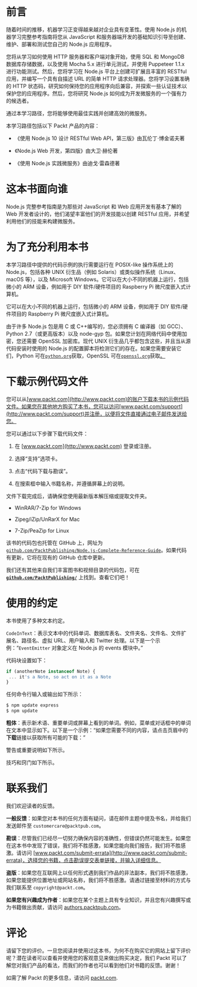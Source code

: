 # 前言

随着时间的推移，机器学习正变得越来越对企业具有变革性。使用 Node.js 的机器学习完整参考指南将您从 JavaScript 和服务器端开发的基础知识引导至创建、维护、部署和测试您自己的 Node.js 应用程序。

您将从学习如何使用 HTTP 服务器和客户端对象开始，使用 SQL 和 MongoDB 数据库存储数据，以及使用 Mocha 5.x 进行单元测试，并使用 Puppeteer 1.1.x 进行功能测试。然后，您将学习在 Node.js 平台上创建可扩展且丰富的 RESTful 应用，并编写一个具有自描述 URL 的简单 HTTP 请求处理器。您将学习设置准确的 HTTP 状态码，研究如何保持您的应用程序向后兼容，并探索一些认证技术以保护您的应用程序。然后，您将研究 Node.js 如何成为开发微服务的一个强有力的候选者。

通过本学习路径，您将能够使用最佳实践并创建高效的微服务。

本学习路径包括以下 Packt 产品的内容：

+   《使用 Node.js 10 设计 RESTful Web API，第三版》由瓦伦丁·博金诺夫著

+   《Node.js Web 开发，第四版》由大卫·赫伦著

+   《使用 Node.js 实践微服务》由迪戈·雷森德著

# 这本书面向谁

Node.js 完整参考指南是为那些对 JavaScript 和 Web 应用开发有基本了解的 Web 开发者设计的，他们渴望丰富他们的开发技能以创建 RESTful 应用，并希望利用他们的技能来构建微服务。

# 为了充分利用本书

本学习路径中提供的代码示例的执行需要运行在 POSIX-like 操作系统上的 Node.js，包括各种 UNIX 衍生品（例如 Solaris）或类似操作系统（Linux、macOS 等），以及 Microsoft Windows。它可以在大小不同的机器上运行，包括微小的 ARM 设备，例如用于 DIY 软件/硬件项目的 Raspberry Pi 微尺度嵌入式计算机。

它可以在大小不同的机器上运行，包括微小的 ARM 设备，例如用于 DIY 软件/硬件项目的 Raspberry Pi 微尺度嵌入式计算机。

由于许多 Node.js 包是用 C 或 C++编写的，您必须拥有 C 编译器（如 GCC）、Python 2.7（或更高版本）以及 node-gyp 包。如果您计划在网络代码中使用加密，您还需要 OpenSSL 加密库。现代 UNIX 衍生品几乎都包含这些，并且当从源代码安装时使用的 Node.js 的配置脚本将检测它们的存在。如果您需要安装它们，Python 可在[`python.org`](http://python.org)获取，OpenSSL 可在[`openssl.org`](http://openssl.org)获取[。](http://openssl.org)

# 下载示例代码文件

您可以从[www.packt.com](http://www.packt.com)的账户下载本书的示例代码文件。如果您在其他地方购买了本书，您可以访问[www.packt.com/support](http://www.packt.com/support)并注册，以便将文件直接通过电子邮件发送给您。

您可以通过以下步骤下载代码文件：

1.  在 [www.packt.com](http://www.packt.com) 登录或注册。

1.  选择“支持”选项卡。

1.  点击“代码下载与勘误”。

1.  在搜索框中输入书籍名称，并遵循屏幕上的说明。

文件下载完成后，请确保您使用最新版本解压缩或提取文件夹。

+   WinRAR/7-Zip for Windows

+   Zipeg/iZip/UnRarX for Mac

+   7-Zip/PeaZip for Linux

该书的代码包也托管在 GitHub 上，网址为 [`github.com/PacktPublishing/Node.js-Complete-Reference-Guide`](https://github.com/PacktPublishing/Node.js-Complete-Reference-Guide)。如果代码有更新，它将在现有的 GitHub 仓库中更新。

我们还有其他来自我们丰富图书和视频目录的代码包，可在 **[`github.com/PacktPublishing/`](https://github.com/PacktPublishing/)** 上找到。查看它们吧！

# 使用的约定

本书使用了多种文本约定。

`CodeInText`：表示文本中的代码单词、数据库表名、文件夹名、文件名、文件扩展名、路径名、虚拟 URL、用户输入和 Twitter 处理。以下是一个示例：“`EventEmitter` 对象定义在 Node.js 的 events 模块中。”

代码块设置如下：

```js
if (anotherNote instanceof Note) {
 ... it's a Note, so act on it as a Note
}
```

任何命令行输入或输出如下所示：

```js
$ npm update express
$ npm update
```

**粗体**：表示新术语、重要单词或屏幕上看到的单词。例如，菜单或对话框中的单词在文本中显示如下。以下是一个示例：“如果您需要不同的内容，请点击页眉中的**下载**链接以获取所有可能的下载：”

警告或重要说明如下所示。

技巧和窍门如下所示。

# 联系我们

我们欢迎读者的反馈。

**一般反馈**：如果您对本书的任何方面有疑问，请在邮件主题中提及书名，并给我们发送邮件至 `customercare@packtpub.com`。

**勘误**：尽管我们已经尽一切努力确保内容的准确性，但错误仍然可能发生。如果您在这本书中发现了错误，我们将不胜感激，如果您能向我们报告，我们将不胜感激。请访问 [www.packt.com/submit-errata](http://www.packt.com/submit-errata)，选择您的书籍，点击勘误提交表单链接，并输入详细信息。

**盗版**：如果您在互联网上以任何形式遇到我们作品的非法副本，我们将不胜感激，如果您能提供位置地址或网站名称，我们将不胜感激。请通过链接至材料的方式与我们联系至 `copyright@packt.com`。

**如果您有兴趣成为作者**：如果您在某个主题上具有专业知识，并且您有兴趣撰写或为书籍做出贡献，请访问 [authors.packtpub.com](http://authors.packtpub.com/)。

# 评论

请留下您的评价。一旦您阅读并使用过这本书，为何不在购买它的网站上留下评价呢？潜在读者可以查看并使用您的客观意见来做出购买决定，我们 Packt 可以了解您对我们产品的看法，而我们的作者也可以看到他们对书籍的反馈。谢谢！

如需了解 Packt 的更多信息，请访问 [packt.com](http://www.packt.com/).
